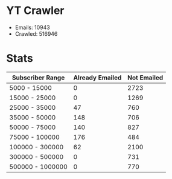 # YT Crawler
- Emails: 10943
- Crawled: 516946

# Stats
| Subscriber Range  | Already Emailed | Not Emailed |
|-------|-------|-------|
| 5000 - 15000 | 0 | 2723 |
| 15000 - 25000 | 0 | 1269 |
| 25000 - 35000 | 47 | 760 |
| 35000 - 50000 | 148 | 706 |
| 50000 - 75000 | 140 | 827 |
| 75000 - 100000 | 176 | 484 |
| 100000 - 300000 | 62 | 2100 |
| 300000 - 500000 | 0 | 731 |
| 500000 - 1000000 | 0 | 770 |
